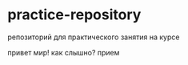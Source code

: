 # practice-repository
репозиторий для практического занятия на курсе

привет мир!
как слышно?
прием
